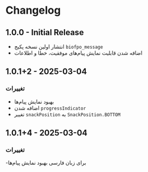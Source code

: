 # Changelog

## 1.0.0 - Initial Release
- انتشار اولین نسخه پکیج `biofpo_message`
- اضافه شدن قابلیت نمایش پیام‌های موفقیت، خطا و اطلاعات
## 1.0.1+2 - 2025-03-04
### تغییرات
- بهبود نمایش پیام‌ها
- اضافه شدن `progressIndicator`
- تغییر `snackPosition` به `SnackPosition.BOTTOM`
## 1.0.1+4 - 2025-03-04
### تغییرات
-برای زبان فارسی بهبود نمایش پیام‌ها
